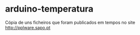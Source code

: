 # arduino-temperatura

Cópia de uns ficheiros que foram publicados em tempos no site http://pplware.sapo.pt
